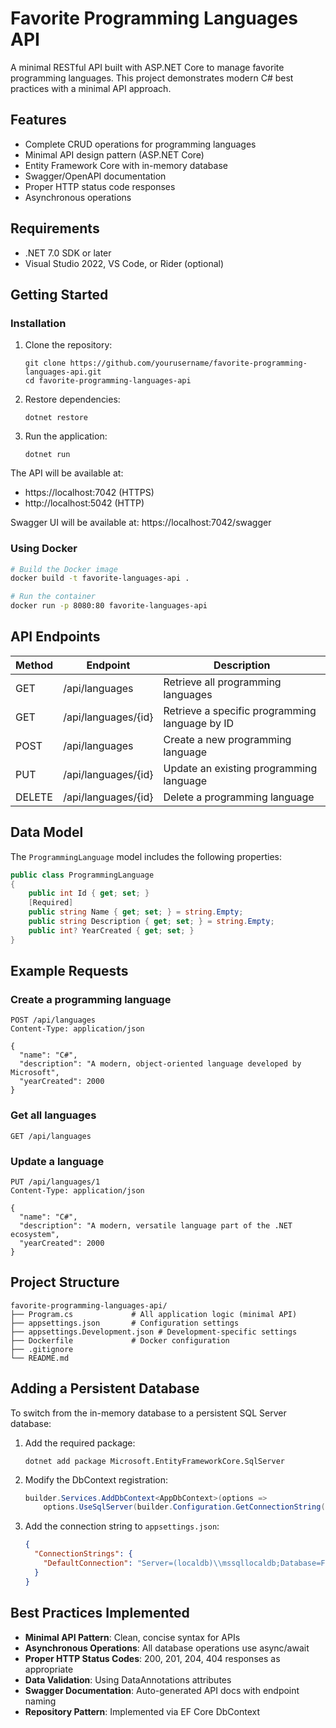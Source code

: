 # Favorite Programming Languages API

A minimal RESTful API built with ASP.NET Core to manage favorite programming languages. This project demonstrates modern C# best practices with a minimal API approach.

## Features

- Complete CRUD operations for programming languages
- Minimal API design pattern (ASP.NET Core)
- Entity Framework Core with in-memory database
- Swagger/OpenAPI documentation
- Proper HTTP status code responses
- Asynchronous operations

## Requirements

- .NET 7.0 SDK or later
- Visual Studio 2022, VS Code, or Rider (optional)

## Getting Started

### Installation

1. Clone the repository:
   ```
   git clone https://github.com/yourusername/favorite-programming-languages-api.git
   cd favorite-programming-languages-api
   ```

2. Restore dependencies:
   ```
   dotnet restore
   ```

3. Run the application:
   ```
   dotnet run
   ```

The API will be available at:
- https://localhost:7042 (HTTPS)
- http://localhost:5042 (HTTP)

Swagger UI will be available at: https://localhost:7042/swagger

### Using Docker

```bash
# Build the Docker image
docker build -t favorite-languages-api .

# Run the container
docker run -p 8080:80 favorite-languages-api
```

## API Endpoints

| Method | Endpoint | Description |
|--------|----------|-------------|
| GET    | /api/languages | Retrieve all programming languages |
| GET    | /api/languages/{id} | Retrieve a specific programming language by ID |
| POST   | /api/languages | Create a new programming language |
| PUT    | /api/languages/{id} | Update an existing programming language |
| DELETE | /api/languages/{id} | Delete a programming language |

## Data Model

The `ProgrammingLanguage` model includes the following properties:

```csharp
public class ProgrammingLanguage
{
    public int Id { get; set; }
    [Required]
    public string Name { get; set; } = string.Empty;
    public string Description { get; set; } = string.Empty;
    public int? YearCreated { get; set; }
}
```

## Example Requests

### Create a programming language

```http
POST /api/languages
Content-Type: application/json

{
  "name": "C#",
  "description": "A modern, object-oriented language developed by Microsoft",
  "yearCreated": 2000
}
```

### Get all languages

```http
GET /api/languages
```

### Update a language

```http
PUT /api/languages/1
Content-Type: application/json

{
  "name": "C#",
  "description": "A modern, versatile language part of the .NET ecosystem",
  "yearCreated": 2000
}
```

## Project Structure

```
favorite-programming-languages-api/
├── Program.cs             # All application logic (minimal API)
├── appsettings.json       # Configuration settings
├── appsettings.Development.json # Development-specific settings
├── Dockerfile             # Docker configuration
├── .gitignore
└── README.md
```

## Adding a Persistent Database

To switch from the in-memory database to a persistent SQL Server database:

1. Add the required package:
   ```
   dotnet add package Microsoft.EntityFrameworkCore.SqlServer
   ```

2. Modify the DbContext registration:
   ```csharp
   builder.Services.AddDbContext<AppDbContext>(options =>
       options.UseSqlServer(builder.Configuration.GetConnectionString("DefaultConnection")));
   ```

3. Add the connection string to `appsettings.json`:
   ```json
   {
     "ConnectionStrings": {
       "DefaultConnection": "Server=(localdb)\\mssqllocaldb;Database=FavoriteProgrammingLanguagesDb;Trusted_Connection=True;MultipleActiveResultSets=true"
     }
   }
   ```

## Best Practices Implemented

- **Minimal API Pattern**: Clean, concise syntax for APIs
- **Asynchronous Operations**: All database operations use async/await
- **Proper HTTP Status Codes**: 200, 201, 204, 404 responses as appropriate
- **Data Validation**: Using DataAnnotations attributes
- **Swagger Documentation**: Auto-generated API docs with endpoint naming
- **Repository Pattern**: Implemented via EF Core DbContext
